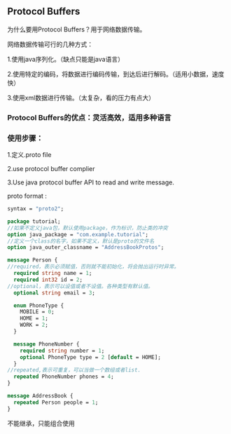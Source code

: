 ## Protocol Buffers

为什么要用Protocol Buffers？用于网络数据传输。

网络数据传输可行的几种方式：

1.使用java序列化。（缺点只能是java语言）

2.使用特定的编码，将数据进行编码传输，到达后进行解码。（适用小数据，速度快）

3.使用xml数据进行传输。（太复杂，看的压力有点大）

### Protocol Buffers的优点：灵活高效，适用多种语言

### 使用步骤：

1.定义.proto file

2.use protocol buffer complier

3.Use java protocol buffer API to read and write message.



proto format :

```protobuf
syntax = "proto2";

package tutorial;
//如果不定义java包，默认使用package，作为标识，防止类的冲突
option java_package = "com.example.tutorial";
//定义一个class的名字，如果不定义，默认是proto的文件名
option java_outer_classname = "AddressBookProtos";

message Person {
//required，表示必须赋值，否则就不能初始化，将会抛出运行时异常。
  required string name = 1;
  required int32 id = 2;
//optional，表示可以设值或者不设值。各种类型有默认值。
  optional string email = 3;

  enum PhoneType {
    MOBILE = 0;
    HOME = 1;
    WORK = 2;
  }

  message PhoneNumber {
    required string number = 1;
    optional PhoneType type = 2 [default = HOME];
  }
//repeated,表示可重复，可以当做一个数组或者list.
  repeated PhoneNumber phones = 4;
}

message AddressBook {
  repeated Person people = 1;
}
```



不能继承，只能组合使用